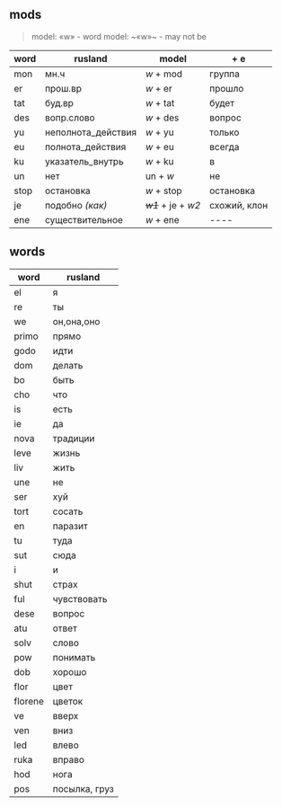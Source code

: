 mods
---

> model: «w» - word
> model: ~«w»~ - may not be

| word   | rusland            | model                  | + e           |
|--------|--------------------|------------------------|---------------|
| mon    | мн.ч               | _w_ + mod              | группа        | 
| er     | прош.вр            | _w_ + er               | прошло        |
| tat    | буд.вр             | _w_ + tat              | будет         |
| des    | вопр.слово         | _w_ + des              | вопрос        |
| yu     | неполнота_действия | _w_ + yu               | только        |
| eu     | полнота_действия   | _w_ + eu               | всегда        |
| ku     | указатель_внутрь   | _w_ + ku               | в             |
| un     | нет                |  un + _w_              | не            |
| stop   | остановка          | _w_ + stop             | остановка     |
| je     | подобно _(как)_    | ~~_w1_~~ + je + _w2_   | схожий, клон  |
| ene    | существительное    | _w_ + ene              |      ----     |

words
---
| word          | rusland            |
|---------------|--------------------|
| el            | я                  |
| re            | ты                 |
| we            | он,она,оно         |
| primo         | прямо              |
| godo          | идти               |
| dom           | делать             |
| bo            | быть               |
| cho           | что                |
| is            | есть               |
| ie            | да                 |
| nova          | традиции           |
| leve          | жизнь              |
| liv           | жить               |
| une           | не                 |
| ser           | хуй                |
| tort          | сосать             |
| en            | паразит            |
| tu            | туда               |
| sut           | сюда               |
| i             | и                  |
| shut          | страх              |
| ful           | чувствовать        |
| dese          | вопрос             |
| atu           | ответ              |
| solv          | слово              |
| pow           | понимать           |
| dob           | хорошо             |
| flor          | цвет               |
| florene       | цветок             |
| ve            | вверх              |
| ven           | вниз               |
| led           | влево              |
| ruka          | вправо             |
| hod           | нога               |
| pos           | посылка, груз      |